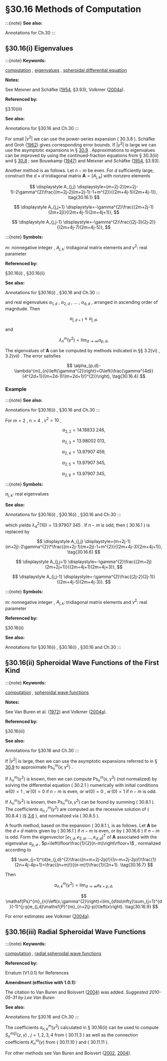 # §30.16 Methods of Computation

:::{note}
**See also:**

Annotations for Ch.30
:::


## §30.16(i) Eigenvalues

:::{note}
**Keywords:**

[computation](http://dlmf.nist.gov/search/search?q=computation) , [eigenvalues](http://dlmf.nist.gov/search/search?q=eigenvalues) , [spheroidal differential equation](http://dlmf.nist.gov/search/search?q=spheroidal%20differential%20equation)

**Notes:**

See Meixner and Schäfke ([1954](./bib/M.html#bib1598 "Mathieusche Funktionen und Sphäroidfunktionen mit Anwendungen auf physikalische und technische Probleme"), §3.93), Volkmer ([2004a](./bib/V.html#bib2343 "Error estimates for Rayleigh-Ritz approximations of eigenvalues and eigenfunctions of the Mathieu and spheroidal wave equation")).

**Referenced by:**

§3.10(iii)

**See also:**

Annotations for §30.16 and Ch.30
:::

For small $|\gamma^{2}|$ we can use the power-series expansion ( 30.3.8 ). Schäfke and Groh ([1962](./bib/S.html#bib2005 "Zur Berechnung der Eigenwerte der Sphäroiddifferentialgleichung")) gives corresponding error bounds. If $|\gamma^{2}|$ is large we can use the asymptotic expansions in § [30.9](./30.9.md "§30.9 Asymptotic Approximations and Expansions ‣ Properties ‣ Chapter 30 Spheroidal Wave Functions") . Approximations to eigenvalues can be improved by using the continued-fraction equations from § 30.3(iii) and § [30.8](./30.8.md "§30.8 Expansions in Series of Ferrers Functions ‣ Properties ‣ Chapter 30 Spheroidal Wave Functions") ; see Bouwkamp ([1947](./bib/B.html#bib323 "On spheroidal wave functions of order zero")) and Meixner and Schäfke ([1954](./bib/M.html#bib1598 "Mathieusche Funktionen und Sphäroidfunktionen mit Anwendungen auf physikalische und technische Probleme"), §3.93).

Another method is as follows. Let $n-m$ be even. For $d$ sufficiently large, construct the $d\times d$ tridiagonal matrix $\mathbf{A}=[A_{j,k}]$ with nonzero elements

<a id="E1"></a>

<a id="Ex1"></a>
$$
\displaystyle A_{j,j} \displaystyle=(m+2j-2)(m+2j-1)-2\gamma^{2}\frac{(m+2j-2)(m+2j-1)-1+m^{2}}{(2m+4j-5)(2m+4j-1)}, \tag{30.16.1}
$$

<a id="Ex2"></a>
$$
\displaystyle A_{j,j+1} \displaystyle=-\gamma^{2}\frac{(2m+2j-1)(2m+2j)}{(2m+4j-1)(2m+4j+1)},
$$

<a id="Ex3"></a>
$$
\displaystyle A_{j,j-1} \displaystyle=-\gamma^{2}\frac{(2j-3)(2j-2)}{(2m+4j-7)(2m+4j-5)},
$$

:::{note}
**Symbols:**

$m$: nonnegative integer , $A_{j,k}$: tridiagonal matrix elements and $\gamma^{2}$: real parameter

**Referenced by:**

§30.16(i) , §30.16(ii)

**See also:**

Annotations for §30.16(i) , §30.16 and Ch.30
:::

and real eigenvalues $\alpha_{1,d}$ , $\alpha_{2,d}$ , $\dots$ , $\alpha_{d,d}$ , arranged in ascending order of magnitude. Then


<a id="E2"></a>
$$
\alpha_{j,d+1}\leq\alpha_{j,d}, \tag{30.16.2}
$$

and


<a id="E3"></a>
$$
\lambda^{m}_{n}\left(\gamma^{2}\right)=\lim_{d\to\infty}\alpha_{p,d}, \tag{30.16.3}
$$

The eigenvalues of $\mathbf{A}$ can be computed by methods indicated in §§ 3.2(vi) , 3.2(vii) . The error satisfies


<a id="E4"></a>
$$
\alpha_{p,d}-\lambda^{m}_{n}\left(\gamma^{2}\right)=O\left(\frac{\gamma^{4d}}{4^{2d+1}((m+2d-1)!(m+2d+1)!)^{2}}\right), \tag{30.16.4}
$$


### Example

:::{note}
**See also:**

Annotations for §30.16(i) , §30.16 and Ch.30
:::

For $m=2$ , $n=4$ , $\gamma^{2}=10$ ,

<a id="E5"></a>

<a id="Ex4"></a>
$$
\displaystyle\alpha_{2,2} \displaystyle=14.18833\;246, \tag{30.16.5}
$$

<a id="Ex5"></a>
$$
\displaystyle\alpha_{2,3} \displaystyle=13.98002\;013,
$$

<a id="Ex6"></a>
$$
\displaystyle\alpha_{2,4} \displaystyle=13.97907\;459,
$$

<a id="Ex7"></a>
$$
\displaystyle\alpha_{2,5} \displaystyle=13.97907\;345,
$$

<a id="Ex8"></a>
$$
\displaystyle\alpha_{2,6} \displaystyle=13.97907\;345,
$$

:::{note}
**Symbols:**

$\alpha_{j,k}$: real eigenvalues

**See also:**

Annotations for §30.16(i) , §30.16(i) , §30.16 and Ch.30
:::

which yields $\lambda^{2}_{4}\left(10\right)=13.97907\;345$ . If $n-m$ is odd, then ( 30.16.1 ) is replaced by

<a id="E6"></a>

<a id="Ex9"></a>
$$
\displaystyle A_{j,j} \displaystyle=(m+2j-1)(m+2j)-2\gamma^{2}\*\frac{(m+2j-1)(m+2j)-1+m^{2}}{(2m+4j-3)(2m+4j+1)}, \tag{30.16.6}
$$

<a id="Ex10"></a>
$$
\displaystyle A_{j,j+1} \displaystyle=-\gamma^{2}\frac{(2m+2j)(2m+2j+1)}{(2m+4j+1)(2m+4j+3)},
$$

<a id="Ex11"></a>
$$
\displaystyle A_{j,j-1} \displaystyle=-\gamma^{2}\frac{(2j-2)(2j-1)}{(2m+4j-5)(2m+4j-3)}.
$$

:::{note}
**Symbols:**

$m$: nonnegative integer , $A_{j,k}$: tridiagonal matrix elements and $\gamma^{2}$: real parameter

**Referenced by:**

§30.16(ii)

**See also:**

Annotations for §30.16(i) , §30.16(i) , §30.16 and Ch.30
:::


## §30.16(ii) Spheroidal Wave Functions of the First Kind

:::{note}
**Keywords:**

[computation](http://dlmf.nist.gov/search/search?q=computation) , [spheroidal wave functions](http://dlmf.nist.gov/search/search?q=spheroidal%20wave%20functions)

**Notes:**

See Van Buren et al. ([1972](./bib/V.html#bib2305 "Calculation of spheroidal wave functions")) and Volkmer ([2004a](./bib/V.html#bib2343 "Error estimates for Rayleigh-Ritz approximations of eigenvalues and eigenfunctions of the Mathieu and spheroidal wave equation")).

**Referenced by:**

§30.16(iii)

**See also:**

Annotations for §30.16 and Ch.30
:::

If $|\gamma^{2}|$ is large, then we can use the asymptotic expansions referred to in § [30.9](./30.9.md "§30.9 Asymptotic Approximations and Expansions ‣ Properties ‣ Chapter 30 Spheroidal Wave Functions") to approximate $\mathsf{Ps}^{m}_{n}\left(x,\gamma^{2}\right)$ .

If $\lambda^{m}_{n}\left(\gamma^{2}\right)$ is known, then we can compute $\mathsf{Ps}^{m}_{n}\left(x,\gamma^{2}\right)$ (not normalized) by solving the differential equation ( 30.2.1 ) numerically with initial conditions $w(0)=1$ , $w^{\prime}(0)=0$ if $n-m$ is even, or $w(0)=0$ , $w^{\prime}(0)=1$ if $n-m$ is odd.

If $\lambda^{m}_{n}\left(\gamma^{2}\right)$ is known, then $\mathsf{Ps}^{m}_{n}\left(x,\gamma^{2}\right)$ can be found by summing ( 30.8.1 ). The coefficients $a^{m}_{n,r}(\gamma^{2})$ are computed as the recessive solution of ( 30.8.4 ) (§ [3.6](./3.6.md "§3.6 Linear Difference Equations ‣ Areas ‣ Chapter 3 Numerical Methods") ), and normalized via ( 30.8.5 ).

A fourth method, based on the expansion ( 30.8.1 ), is as follows. Let $\mathbf{A}$ be the $d\times d$ matrix given by ( 30.16.1 ) if $n-m$ is even, or by ( 30.16.6 ) if $n-m$ is odd. Form the eigenvector $[e_{1,d},e_{2,d},\dots,e_{d,d}]^{\mathrm{T}}$ of $\mathbf{A}$ associated with the eigenvalue $\alpha_{p,d}$ , $p=\left\lfloor\frac{1}{2}(n-m)\right\rfloor+1$ , normalized according to


<a id="E7"></a>
$$
\sum_{j=1}^{d}e_{j,d}^{2}\frac{(n+m+2j-2p)!}{(n-m+2j-2p)!}\frac{1}{2n+4j-4p+1}=\frac{(n+m)!}{(n-m)!}\frac{1}{2n+1}. \tag{30.16.7}
$$

Then


<a id="E8"></a>
$$
a_{n,k}^{m}(\gamma^{2})=\lim_{d\to\infty}e_{k+p,d}, \tag{30.16.8}
$$


<a id="E9"></a>
$$
\mathsf{Ps}^{m}_{n}\left(x,\gamma^{2}\right)=\lim_{d\to\infty}\sum_{j=1}^{d}(-1)^{j-p}e_{j,d}\mathsf{P}^{m}_{n+2(j-p)}\left(x\right). \tag{30.16.9}
$$

For error estimates see Volkmer ([2004a](./bib/V.html#bib2343 "Error estimates for Rayleigh-Ritz approximations of eigenvalues and eigenfunctions of the Mathieu and spheroidal wave equation")).


## §30.16(iii) Radial Spheroidal Wave Functions

:::{note}
**Keywords:**

[computation](http://dlmf.nist.gov/search/search?q=computation) , [radial spheroidal wave functions](http://dlmf.nist.gov/search/search?q=radial%20spheroidal%20wave%20functions)

**Referenced by:**

Erratum (V1.0.1) for References

**Amendment (effective with 1.0.1):**

The citation to Van Buren and Boisvert ([2004](./bib/V.html#bib2737 "Improved calculation of prolate spheroidal radial functions of the second kind and their first derivatives")) was added. *Suggested 2010-05-31 by Lee Van Buren*

**See also:**

Annotations for §30.16 and Ch.30
:::

The coefficients $a_{n,k}^{m}(\gamma^{2})$ calculated in § 30.16(ii) can be used to compute $S^{m(j)}_{n}\left(z,\gamma\right)$ , $j=1,2,3,4$ from ( 30.11.3 ) as well as the connection coefficients $K_{n}^{m}(\gamma)$ from ( 30.11.10 ) and ( 30.11.11 ).

For other methods see Van Buren and Boisvert ([2002](./bib/V.html#bib2307 "Accurate calculation of prolate spheroidal radial functions of the first kind and their first derivatives"), [2004](./bib/V.html#bib2737 "Improved calculation of prolate spheroidal radial functions of the second kind and their first derivatives")).
